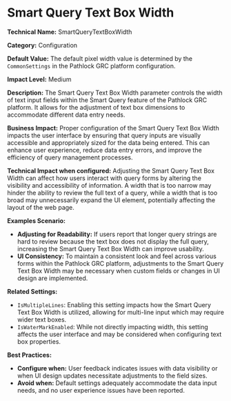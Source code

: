 # Smart Query Text Box Width

**Technical Name:** SmartQueryTextBoxWidth

**Category:** Configuration

**Default Value:** The default pixel width value is determined by the `CommonSettings` in the Pathlock GRC platform configuration.

**Impact Level:** Medium

**Description:** The Smart Query Text Box Width parameter controls the width of text input fields within the Smart Query feature of the Pathlock GRC platform. It allows for the adjustment of text box dimensions to accommodate different data entry needs.

**Business Impact:** Proper configuration of the Smart Query Text Box Width impacts the user interface by ensuring that query inputs are visually accessible and appropriately sized for the data being entered. This can enhance user experience, reduce data entry errors, and improve the efficiency of query management processes.

**Technical Impact when configured:** Adjusting the Smart Query Text Box Width can affect how users interact with query forms by altering the visibility and accessibility of information. A width that is too narrow may hinder the ability to review the full text of a query, while a width that is too broad may unnecessarily expand the UI element, potentially affecting the layout of the web page.

**Examples Scenario:** 
- **Adjusting for Readability:** If users report that longer query strings are hard to review because the text box does not display the full query, increasing the Smart Query Text Box Width can improve usability.
- **UI Consistency:** To maintain a consistent look and feel across various forms within the Pathlock GRC platform, adjustments to the Smart Query Text Box Width may be necessary when custom fields or changes in UI design are implemented.

**Related Settings:** 
- `IsMultipleLines`: Enabling this setting impacts how the Smart Query Text Box Width is utilized, allowing for multi-line input which may require wider text boxes.
- `IsWaterMarkEnabled`: While not directly impacting width, this setting affects the user interface and may be considered when configuring text box properties.

**Best Practices:** 
- **Configure when:** User feedback indicates issues with data visibility or when UI design updates necessitate adjustments to the field sizes.
- **Avoid when:** Default settings adequately accommodate the data input needs, and no user experience issues have been reported.